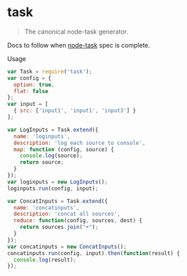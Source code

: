 # task
> The canonical node-task generator.

Docs to follow when [node-task](http://github.com/node-task/spec) spec is complete.

Usage
```js
var Task = require('task');
var config = {
  option: true,
  flat: false
};
var input = [
  { src: ['input1', 'input1', 'input3'] }
];

var LogInputs = Task.extend({
  name: 'loginputs',
  description: 'log each source to console',
  map: function (config, source) {
    console.log(source);
    return source;
  }
});
var loginputs = new LogInputs();
loginputs.run(config, input);

var ConcatInputs = Task.extend({
  name: 'concatinputs',
  description: 'concat all sources',
  reduce: function(config, sources, dest) {
    return sources.join("+");
  }
});
var concatinputs = new ConcatInputs();
concatinputs.run(config, input).then(function(result) {
  console.log(result);
});
```